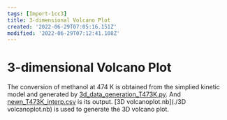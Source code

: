 ```yaml
---
tags: [Import-1cc3]
title: 3-dimensional Volcano Plot
created: '2022-06-29T07:05:16.151Z'
modified: '2022-06-29T07:12:41.108Z'
---
```


# 3-dimensional Volcano Plot
The conversion of methanol at 474 K is obtained from the simplied kinetic model and generated by [3d_data_generation_T473K.py](./3d_data_generation_T473K.py). And [newn_T473K_interp.csv](./newn_T473K_interp.csv) is its output. [3D volcanoplot.nb](./3D volcanoplot.nb) is used to generate the 3D volcano plot.
